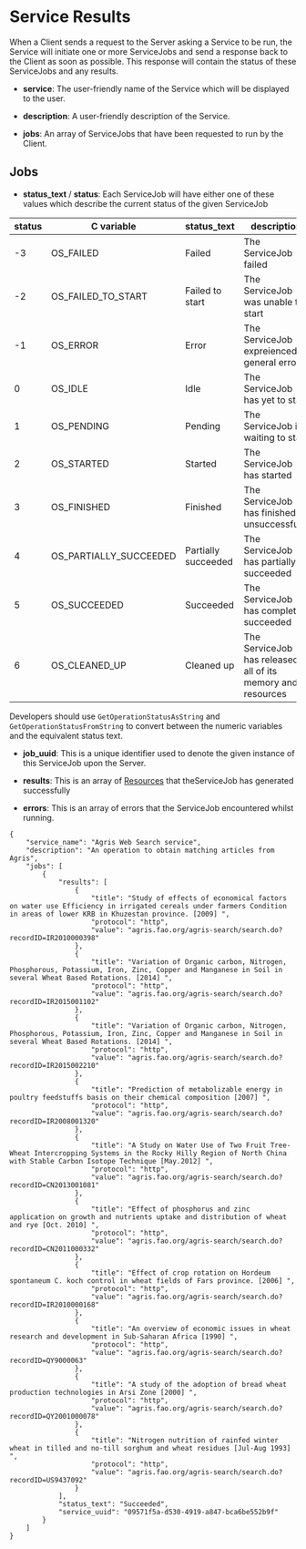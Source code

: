 ﻿# Service Results

When a Client sends a request to the Server asking a Service to be run, the Service will initiate one or more ServiceJobs and send a response back to the Client as soon as possible. This response will contain the status of these ServiceJobs and any results.


* **service**:
The user-friendly name of the Service which will be displayed to the user.

* **description**: 
A user-friendly description of the Service.

* **jobs**:
An array of ServiceJobs that have been requested to run by the Client.

## Jobs

* **status_text** / **status**: Each ServiceJob will have either one of these values which describe the current status of the given ServiceJob

 status | C variable | status_text | description
--- | --- | --- | ---
-3 | OS_FAILED | Failed | The ServiceJob failed
-2 | OS_FAILED_TO_START | Failed to start | The ServiceJob was unable to start
-1 | OS_ERROR | Error | The ServiceJob expreienced a general error
0 | OS_IDLE | Idle | The ServiceJob has yet to start
1 | OS_PENDING | Pending | The ServiceJob is waiting to start 
2 | OS_STARTED | Started | The ServiceJob has started
3 | OS_FINISHED | Finished | The ServiceJob has finished unsuccessfully
4 | OS_PARTIALLY_SUCCEEDED | Partially succeeded | The ServiceJob has partially succeeded
5 | OS_SUCCEEDED | Succeeded | The ServiceJob has completed succeeded
6 | OS_CLEANED_UP | Cleaned up | The ServiceJob has released all of its memory and resources

 Developers should use ```GetOperationStatusAsString``` and 
 ```GetOperationStatusFromString``` to convert between the numeric variables and the equivalent status text.

* **job_uuid**:
 This is a unique identifier used to denote the given instance of this ServiceJob upon the Server.
  
* **results**:
 This is an array of [Resources](schema#resource) that theServiceJob has generated successfully
* **errors**:
 This is an array of errors that the ServiceJob encountered whilst running.


~~~~{.json}
{
	"service_name": "Agris Web Search service",
	"description": "An operation to obtain matching articles from Agris",
    "jobs": [
        {
            "results": [
                {
                    "title": "Study of effects of economical factors on water use Efficiency in irrigated cereals under farmers Condition in areas of lower KRB in Khuzestan province. [2009] ",
                    "protocol": "http",
                    "value": "agris.fao.org/agris-search/search.do?recordID=IR2010000398"
                },
                {
                    "title": "Variation of Organic carbon, Nitrogen, Phosphorous, Potassium, Iron, Zinc, Copper and Manganese in Soil in several Wheat Based Rotations. [2014] ",
                    "protocol": "http",
                    "value": "agris.fao.org/agris-search/search.do?recordID=IR2015001102"
                },
                {
                    "title": "Variation of Organic carbon, Nitrogen, Phosphorous, Potassium, Iron, Zinc, Copper and Manganese in Soil in several Wheat Based Rotations. [2014] ",
                    "protocol": "http",
                    "value": "agris.fao.org/agris-search/search.do?recordID=IR2015002210"
                },
                {
                    "title": "Prediction of metabolizable energy in poultry feedstuffs basis on their chemical composition [2007] ",
                    "protocol": "http",
                    "value": "agris.fao.org/agris-search/search.do?recordID=IR2008001320"
                },
                {
                    "title": "A Study on Water Use of Two Fruit Tree-Wheat Intercropping Systems in the Rocky Hilly Region of North China with Stable Carbon Isotope Technique [May.2012] ",
                    "protocol": "http",
                    "value": "agris.fao.org/agris-search/search.do?recordID=CN2013001081"
                },
                {
                    "title": "Effect of phosphorus and zinc application on growth and nutrients uptake and distribution of wheat and rye [Oct. 2010] ",
                    "protocol": "http",
                    "value": "agris.fao.org/agris-search/search.do?recordID=CN2011000332"
                },
                {
                    "title": "Effect of crop rotation on Hordeum spontaneum C. koch control in wheat fields of Fars province. [2006] ",
                    "protocol": "http",
                    "value": "agris.fao.org/agris-search/search.do?recordID=IR2010000168"
                },
                {
                    "title": "An overview of economic issues in wheat research and development in Sub-Saharan Africa [1990] ",
                    "protocol": "http",
                    "value": "agris.fao.org/agris-search/search.do?recordID=QY9000063"
                },
                {
                    "title": "A study of the adoption of bread wheat production technologies in Arsi Zone [2000] ",
                    "protocol": "http",
                    "value": "agris.fao.org/agris-search/search.do?recordID=QY2001000078"
                },
                {
                    "title": "Nitrogen nutrition of rainfed winter wheat in tilled and no-till sorghum and wheat residues [Jul-Aug 1993] ",
                    "protocol": "http",
                    "value": "agris.fao.org/agris-search/search.do?recordID=US9437092"
                }
            ],
            "status_text": "Succeeded",
            "service_uuid": "09571f5a-d530-4919-a847-bca6be552b9f"
        }
    ]
}
~~~~ 